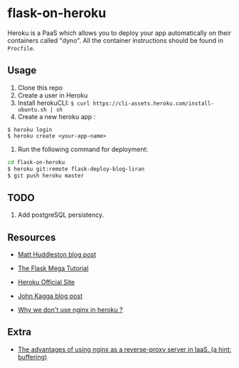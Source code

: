 # flask-on-heroku
Heroku is a PaaS which allows you to deploy your app automatically on their containers called "dyno". All the container instructions should be found in `Procfile`.

## Usage

1. Clone this repo
1. Create a user in Heroku
1. Install herokuCLI: `$ curl https://cli-assets.heroku.com/install-ubuntu.sh | sh`
1. Create a new heroku app :
```
$ heroku login
$ heroku create <your-app-name>
```
1. Run the following command for deployment:
``` bash
cd flask-on-heroku
$ heroku git:remote flask-deploy-blog-liran
$ git push heroku master
```

## TODO
1. Add postgreSQL persistency.

## Resources
* [Matt Huddleston blog post](https://progblog.io/How-to-deploy-a-Flask-App-to-Heroku/)

* [The Flask Mega Tutorial](https://blog.miguelgrinberg.com/post/the-flask-mega-tutorial-part-xviii-deployment-on-heroku)

* [Heroku Official Site](https://dashboard.heroku.com/)
* [John Kagga blog post](https://medium.com/the-andela-way/deploying-a-python-flask-app-to-heroku-41250bda27d0)

* [Why we don't use nginx in heroku ?](https://stackoverflow.com/questions/33286651/on-heroku-is-it-safe-to-run-gunicorn-out-in-front)

## Extra
* [The advantages of using nginx as a reverse-proxy server in IaaS. (a hint: buffering)](https://serverfault.com/questions/220046/why-is-setting-nginx-as-a-reverse-proxy-a-good-idea)
